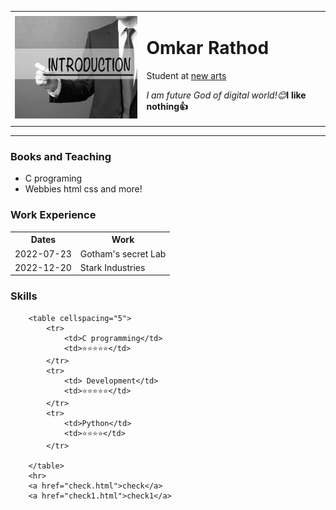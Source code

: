 <!DOCTYPE html>
<html lang="en">
<head>
    <meta charset="UTF-8">
    <meta http-equiv="X-UA-Compatible" content="IE=edge">
    <meta name="viewport" content="width=, initial-scale=1.0">
    <title>⭐table try 1</title>
</head>
<body>
    <table cellspacing="20px">
        <tr>
            <td><img src="intro.jpg" alt="me"></td>
            <td>
                <h1>Omkar Rathod</h1>
                <p>Student at <a href="#">new arts</a></p>
                <p> <em> I am future God of digital world!😊</em><strong>I like nothing👍</strong></p>
            </td>
        </tr>    
        </table>
        <hr>
        <h3>Books and Teaching</h3>
        <ul>
            <li>C programing</li>
            <li>Webbies html css and more!</li>
        </ul>
        <h3>Work Experience</h3>
        <table>
            <tr>
                <th>Dates</th>
                <th>Work</th>
            </tr>
            <tr>
                <td>2022-07-23</td>
                <td>Gotham's secret Lab</td>
            </tr>
            <tr>
                <td>2022-12-20</td>
                <td>Stark Industries</td>
            </tr>
        </table>
        <h3>Skills</h3>




        <table cellspacing="5">
            <tr>
                <td>C programming</td>
                <td>⭐⭐⭐⭐⭐</td>
            </tr>
            <tr>
                <td> Development</td>
                <td>⭐⭐⭐⭐⭐</td>
            </tr>
            <tr>
                <td>Python</td>
                <td>⭐⭐⭐⭐</td>
            </tr>

        </table>
        <hr>
        <a href="check.html">check</a>
        <a href="check1.html">check1</a>
</body>
</html>
